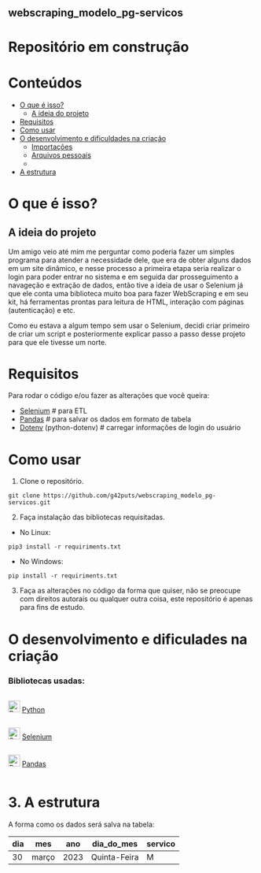 ## webscraping_modelo_pg-servicos

# Repositório em construção

# Conteúdos
  * [O que é isso?](#o-que-e-isso)
    * [A ideia do projeto](##a-ideia-do-projeto)
  * [Requisitos](#requisitos)
  * [Como usar](#como-usar)
  * [O desenvolvimento e dificuldades na criação](#)
    * [Importações](#importações)
    * [Arquivos pessoais](#arquivos-pessoais)
    * 
  * [A estrutura](#a-estrutura)



# O que é isso?
  ## A ideia do projeto
Um amigo veio até mim me perguntar como poderia fazer um simples programa para atender a necessidade dele, que era de obter alguns dados em um site dinâmico, e nesse processo a primeira etapa seria realizar o login para poder entrar no sistema e em seguida dar prosseguimento a navageção e extração de dados, então tive a ideia de usar o Selenium já que ele conta uma biblioteca muito boa para fazer WebScraping e em seu kit, há ferramentas prontas para leitura de HTML, interação com páginas (autenticação) e etc.

Como eu estava a algum tempo sem usar o Selenium, decidi criar primeiro de criar um script e posteriormente explicar passo a passo desse projeto para que ele tivesse um norte.

# Requisitos

Para rodar o código e/ou fazer as alterações que você queira:

- [Selenium](https://www.selenium.dev/) # para ETL
- [Pandas](https://www.python.org/) # para salvar os dados em formato de tabela
- [Dotenv](https://pandas.pydata.org/) (python-dotenv) # carregar informações de login do usuário

# Como usar

1. Clone o repositório.

```terminal
git clone https://github.com/g42puts/webscraping_modelo_pg-servicos.git
```

2. Faça instalação das bibliotecas requisitadas.

- No Linux:

```terminal
pip3 install -r requiriments.txt
```

- No Windows:

```terminal
pip install -r requiriments.txt
```

3. Faça as alterações no código da forma que quiser, não se preocupe com direitos autorais ou qualquer outra coisa, este repositório é apenas para fins de estudo.

# O desenvolvimento e dificulades na criação

### Bibliotecas usadas:

<div style="display: flex; justify-content: space-between;">
    <p>
      <img src="https://skillicons.dev/icons?i=python&theme=dark" alt="Python" width="24">
      <a href="https://www.python.org/" target="_blank">Python</a>
    </p>
</div>

<div style="display: flex; justify-content: space-between;">
    <p>
      <img src="https://skillicons.dev/icons?i=selenium&theme=dark" alt="Selenium" width="24">
      <a href="https://www.selenium.dev/" target="_blank">Selenium</a>
    </p>
</div>

<div style="display: flex; justify-content: space-between;">
    <p>
      <img src="https://pandas.pydata.org//static/img/favicon_white.ico" alt="Pandas" width="24">
      <a href="https://pandas.pydata.org/docs/" target="_blank">Pandas</a>
    </p>
</div>



# 3. A estrutura

A forma como os dados será salva na tabela:

| dia | mes | ano | dia_do_mes | servico |
|-----|-----|-----|------------|---------|
|30|março|2023|Quinta-Feira|M|


